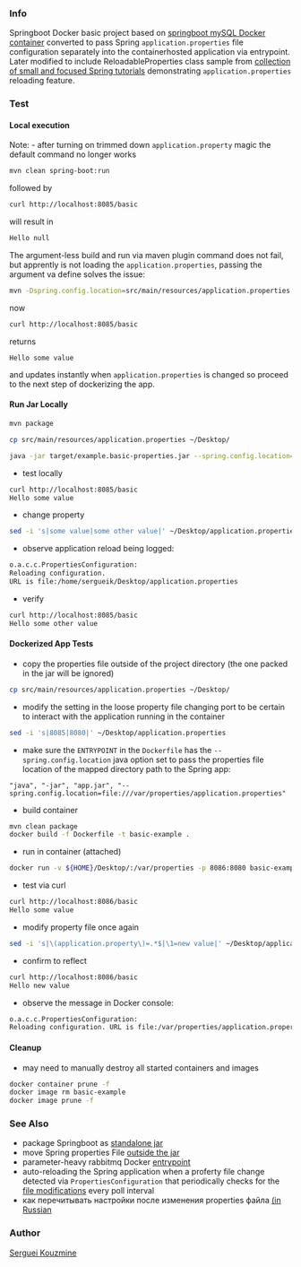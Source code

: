 ### Info

Springboot Docker basic project based on [springboot mySQL Docker container](https://github.com/TechPrimers/docker-mysql-spring-boot-example) converted to pass Spring `application.properties` file configuration separately into the containerhosted application via entrypoint.
Later modified to include ReloadableProperties class sample from [collection of small and focused Spring tutorials](https://github.com/eugenp/tutorials/tree/master/spring-boot-modules/spring-boot-properties/src/main/java/com/baeldung/properties/reloading) demonstrating `application.properties` reloading feature.

### Test

#### Local execution
Note: - after turning on trimmed down `application.property` magic the default command no longer works
```sh
mvn clean spring-boot:run
```
followed by

```sh
curl http://localhost:8085/basic
```
will result in

```sh
Hello null
```
The argument-less build and run via maven plugin command does not fail,
but apprently is not loading the `application.properties`, passing the argument 
va define solves the issue:
```sh
mvn -Dspring.config.location=src/main/resources/application.properties spring-boot:run
```
now
```sh
curl http://localhost:8085/basic
```
returns
```
Hello some value
```
and updates instantly when `application.properties` is changed
so proceed to the next step of dockerizing the app.

#### Run Jar Locally 
```sh
mvn package
```
```sh
cp src/main/resources/application.properties ~/Desktop/
```
```sh
java -jar target/example.basic-properties.jar --spring.config.location=file:///home/$(whoami)/Desktop/application.properties
```
* test locally
```sh
curl http://localhost:8085/basic
Hello some value
```
* change property
```sh
sed -i 's|some value|some other value|' ~/Desktop/application.properties
```
* observe application reload being logged:
```sh
o.a.c.c.PropertiesConfiguration: 
Reloading configuration. 
URL is file:/home/sergueik/Desktop/application.properties
```
* verify
```sh
curl http://localhost:8085/basic
Hello some other value
```
#### Dockerized App Tests

* copy the properties file outside of the project directory (the one packed in the jar will be ignored)
```sh
cp src/main/resources/application.properties ~/Desktop/
```
* modify the setting in the loose property file changing port to be certain to interact with the application running in the container
```sh 
sed -i 's|8085|8080|' ~/Desktop/application.properties
```
* make sure the `ENTRYPOINT` in the `Dockerfile` has
the `--spring.config.location` java option set 
to pass the properties file location of the mapped directory path to the Spring app:
```
"java", "-jar", "app.jar", "--spring.config.location=file:///var/properties/application.properties"
```
* build container

```sh
mvn clean package
docker build -f Dockerfile -t basic-example .
```
* run in container (attached)
```sh
docker run -v ${HOME}/Desktop/:/var/properties -p 8086:8080 basic-example
```
* test via curl
```sh
curl http://localhost:8086/basic
Hello some value
```
* modify property file once again
```sh
sed -i 's|\(application.property\)=.*$|\1=new value|' ~/Desktop/application.properties
```
* confirm to reflect
```sh
curl http://localhost:8086/basic
Hello new value
```
* observe the message in Docker console:
```sh
o.a.c.c.PropertiesConfiguration: 
Reloading configuration. URL is file:/var/properties/application.properties
```

#### Cleanup
* may need to manually destroy all started containers and images
```sh
docker container prune -f
docker image rm basic-example
docker image prune -f
```

### See Also
  * package Springboot as [standalone jar](https://www.baeldung.com/spring-boot-run-maven-vs-executable-jar)
  * move Spring properties File [outside the jar](https://www.baeldung.com/spring-properties-file-outside-jar)
  * parameter-heavy rabbitmq Docker [entrypoint](https://github.com/docker-library/rabbitmq/blob/master/3.8/alpine/docker-entrypoint.sh)
  * auto-reloading the Spring application when a proferty file change detected via `PropertiesConfiguration` that periodically checks for the [file modifications](https://www.baeldung.com/spring-reloading-properties) every poll interval
  * как перечитывать настройки после изменения properties файла [(in Russian](https://qna.habr.com/q/713981)
### Author
[Serguei Kouzmine](kouzmine_serguei@yahoo.com)
